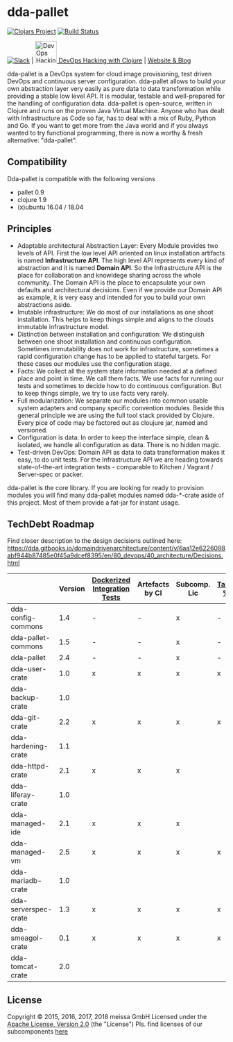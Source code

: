 # dda-pallet
[![Clojars Project](https://img.shields.io/clojars/v/dda/dda-pallet.svg)](https://clojars.org/dda/dda-pallet)
[![Build Status](https://travis-ci.org/DomainDrivenArchitecture/dda-pallet.svg?branch=master)](https://travis-ci.org/DomainDrivenArchitecture/dda-pallet)

[![Slack](https://img.shields.io/badge/chat-clojurians-green.svg?style=flat)](https://clojurians.slack.com/messages/#dda-pallet/) | [<img src="https://domaindrivenarchitecture.org/img/meetup.svg" width=50 alt="DevOps Hacking with Clojure Meetup"> DevOps Hacking with Clojure](https://www.meetup.com/de-DE/preview/dda-pallet-DevOps-Hacking-with-Clojure) | [Website & Blog](https://domaindrivenarchitecture.org)

dda-pallet is a DevOps system for cloud image provisioning, test driven DevOps and continuous server configuration. dda-pallet allows to build your own abstraction layer very easily as pure data to data transformation while providing a stable low level API. It is modular, testable and well-prepared for the handling of configuration data. dda-pallet is open-source, written in Clojure and runs on the proven Java Virtual Machine. Anyone who has dealt with Infrastructure as Code so far, has to deal with a mix of Ruby, Python and Go. If you want to get more from the Java world and if you always wanted to try functional programming, there is now a worthy & fresh alternative: "dda-pallet".

## Compatibility
Dda-pallet is compatible with the following versions
 * pallet 0.9
 * clojure 1.9
 * (x)ubuntu 16.04 / 18.04

## Principles
  * Adaptable architectural Abstraction Layer: Every Module provides two levels of API. First the low level API oriented on linux installation artifacts is named **Infrastructure API**. The  high level API represents every kind of abstraction and it is named **Domain API**. So the Infrastructure API is the place for collaboration and knowldege sharing across the whole community. The Domain API is the place to encapsulate your own defaults and architectural decisions. Even if we provide our Domain API as example, it is very easy and intended for you to build your own abstractions aside.
 * Imutable infrastructure: We do most of our installations as one shoot installation. This helps to keep things simple and aligns to the clouds immutable infrastructure model.
 * Distinction between installation and configuration: We distinguish between one shoot installation and continuous configuration. Sometimes immutability does not work for infrastructure, sometimes a rapid configuration change has to be applied to stateful targets. For these cases our modules use the configuration stage.
 * Facts: We collect all the system state information needed at a defined place and point in time. We call them facts. We use facts for running our tests and sometimes to decide how to do continuous configuration. But to keep things simple, we try to use facts very rarely.
 * Full modularization: We separate our modules into common usable system adapters and company specific convention modules. Beside this general principle we are using the full tool stack provided by Clojure. Every pice of code may be factored out as cloujure jar, named and versioned.
 * Configuration is data: In order to keep the interface simple, clean & isolated, we handle all configuration as data. There is no hidden magic.
 * Test-driven DevOps: Domain API as data to data transformation makes it easy, to do unit tests. For the Infrastructure API we are heading towards state-of-the-art integration tests - comparable to Kitchen / Vagrant / Server-spec or packer.

dda-pallet is the core library. If you are looking for ready to provision modules you will find many dda-pallet modules named dda-\*-crate aside of this project. Most of them provide a fat-jar for instant usage.

## TechDebt Roadmap

Find closer description to the design decisions outlined here: https://dda.gitbooks.io/domaindrivenarchitecture/content/v/6aa12e6226098abf944b87485e0f45a9dcef8395/en/80_devops/40_architecture/Decisions.html

| | Version | [Dockerized Integration Tests](https://github.com/DomainDrivenArchitecture/dda-httpd-crate/commit/116d3f8fabcbe9b15eeee65b8d2ada15fe2143f5) | Artefacts by CI | Subcomp. Lic | [Target %s](https://github.com/DomainDrivenArchitecture/dda-managed-vm/commit/0f25a59a46e372ed6fd4a3d1fbbabd920dd9f01e) | [break on error](https://github.com/DomainDrivenArchitecture/dda-managed-vm/commit/cc116493ebcf01b9d5d24aafd7410261d6565663) |
| --- | --- |  --------------------------- | --------------- | ------------ | ----------- | ----------- |
| dda-config-commons  | 1.4 | - | - | x | - | - |
| dda-pallet-commons  | 1.5 | - | - | x | - | - |
| dda-pallet          | 2.4 | - | - | x | - | x |
| dda-user-crate      | 1.0 | x | x | x | x | x |
| dda-backup-crate    | 1.0 |   |   |   |   |   |
| dda-git-crate       | 2.2 | x | x | x | x |   |
| dda-hardening-crate | 1.1 |   |   |   |   |   |
| dda-httpd-crate     | 2.1 | x | x | x |   |   |
| dda-liferay-crate   | 1.0 |   |   |   |   |   |
| dda-managed-ide     | 2.1 | x | x | x |   |   |
| dda-managed-vm      | 2.5 | x | x | x | x | x |
| dda-mariadb-crate   | 1.0 |   |   |   |   |   |
| dda-serverspec-crate| 1.3 | x | x | x | x |   |
| dda-smeagol-crate   | 0.1 | x | x | x | x |   |
| dda-tomcat-crate    | 2.0 |   |   |   |   |   |

## License

Copyright © 2015, 2016, 2017, 2018 meissa GmbH
Licensed under the [Apache License, Version 2.0](LICENSE) (the "License")
Pls. find licenses of our subcomponents [here](doc/SUBCOMPONENT_LICENSE)
